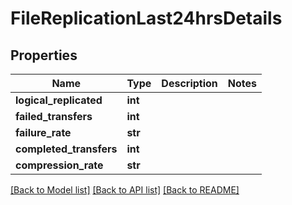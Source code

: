 # FileReplicationLast24hrsDetails

## Properties
Name | Type | Description | Notes
------------ | ------------- | ------------- | -------------
**logical_replicated** | **int** |  | 
**failed_transfers** | **int** |  | 
**failure_rate** | **str** |  | 
**completed_transfers** | **int** |  | 
**compression_rate** | **str** |  | 

[[Back to Model list]](../README.md#documentation-for-models) [[Back to API list]](../README.md#documentation-for-api-endpoints) [[Back to README]](../README.md)


